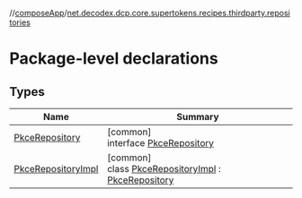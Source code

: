 //[composeApp](../../index.md)/[net.decodex.dcp.core.supertokens.recipes.thirdparty.repositories](index.md)

# Package-level declarations

## Types

| Name | Summary |
|---|---|
| [PkceRepository](-pkce-repository/index.md) | [common]<br>interface [PkceRepository](-pkce-repository/index.md) |
| [PkceRepositoryImpl](-pkce-repository-impl/index.md) | [common]<br>class [PkceRepositoryImpl](-pkce-repository-impl/index.md) : [PkceRepository](-pkce-repository/index.md) |

